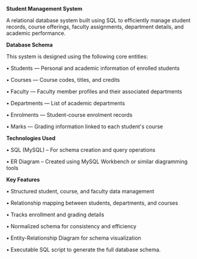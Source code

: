 **Student Management System**

A relational database system built using SQL to efficiently manage student records, course offerings, faculty assignments, department details, and academic performance.

**Database Schema**

This system is designed using the following core entities:

•	Students — Personal and academic information of enrolled students

•	Courses — Course codes, titles, and credits

•	Faculty — Faculty member profiles and their associated departments

•	Departments — List of academic departments

•	Enrolments — Student-course enrolment records

•	Marks — Grading information linked to each student's course

**Technologies Used**

•	SQL (MySQL) – For schema creation and query operations

•	ER Diagram – Created using MySQL Workbench or similar diagramming tools


 **Key Features**

•	Structured student, course, and faculty data management

•	Relationship mapping between students, departments, and courses

•	Tracks enrollment and grading details

•	Normalized schema for consistency and efficiency

•	Entity-Relationship Diagram for schema visualization

•	Executable SQL script to generate the full database schema.
